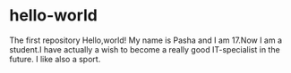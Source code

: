 # hello-world
The first repository
Hello,world!
My name is Pasha and I am 17.Now I am a student.I have actually a wish to become a really good IT-specialist in the future.
I like also a sport.
